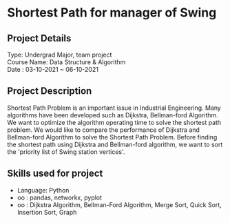 # Shortest Path for manager of Swing
## Project Details
Type: Undergrad Major, team project <br />
Course Name: Data Structure & Algorithm  <br />
Date : 03-10-2021 ~ 06-10-2021  <br />

## Project Description
Shortest Path Problem is an important issue in Industrial Engineering. Many algorithms have been developed such as Dijkstra, Bellman-ford Algorithm. We want to optimize the algorithm operating time to solve the shortest path problem. 
We would like to compare the performance of Dijkstra and Bellman-ford Algorithm to solve the Shortest Path Problem. Before finding the shortest path using Dijkstra and Bellman-ford algorithm, we want to sort the 'priority list of Swing station vertices'.

## Skills used for project
- Language: Python
- oo : pandas, networkx, pyplot
- oo : Dijkstra Algorithm, Bellman-Ford Algorithm, Merge Sort, Quick Sort, Insertion Sort, Graph
